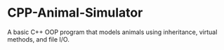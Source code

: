 # CPP-Animal-Simulator
A basic C++ OOP program that models animals using inheritance, virtual methods, and file I/O.

